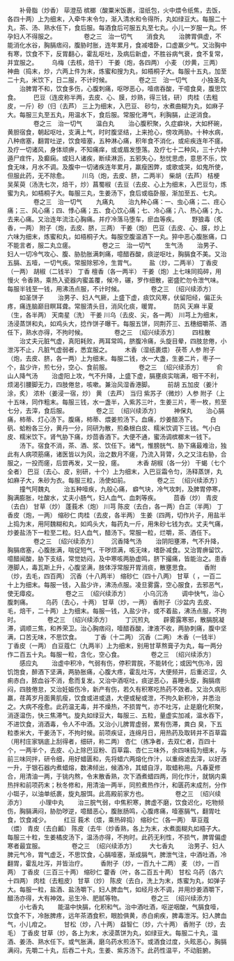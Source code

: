 <!-- { "loadSidebar": true } -->
　　补骨脂（炒香） 荜澄茄 槟榔（酸粟米饭裹，湿纸包，火中煨令纸焦，去饭，各四十两）上为细末，入牵牛末令匀，渐入清水和令得所，丸如绿豆大。每服二十丸，茶、汤、熟水任下，食后服。每酒食后可服五丸至七丸。小儿一岁服一丸。怀孕妇人不得服之。
　　
　　卷之三　治一切气
　　消食丸
　　治脾胃俱虚，不能消化水谷，胸膈痞闷，腹胁时胀，连年累月，食减嗜卧，口虚羸少气。又治胸中有寒，饮食不下，反胃翻心，霍乱呕吐，及病后新虚，不胜谷病气衰，食不复常，并宜服之。
　　乌梅（去核，焙干） 干姜（炮，各四两） 小麦 （炒黄，三两） 神曲（捣末，炒，六两上件为末，炼蜜和搜为丸，如梧桐子大。每服十五丸，加至二十丸，米饮下，日二服，不计时候。
　　
　　卷之三　治一切气
　　小独圣丸
　　治脾胃不和，饮食多伤，心腹刺痛，呕哕恶心，噎痞吞酸，干噫食臭，腹思饮食。
　　巴豆（连皮称半两，去皮、心、膜，炒熟，得三钱，研） 肉桂（去粗皮，一斤）砂（归（去芦） 三上为细末，入巴豆、 砂匀，水煮曲糊为丸，如麻子大。每服三丸至五丸，用温水下，食后服。常服化滞气，利胸膈，止逆消食。
　　
　　卷之三　治一切气
　　温白丸
　　治心腹积聚，久症癖块，大如杯碗，黄胆宿食，朝起呕吐，支满上气，时时腹坚结，上来抢心，傍攻两胁。十种水病，八种痞塞，翻胃吐逆，饮食噎塞，五种淋心痛，积年食不消化，或疟疾连年不瘥。及疗一切诸风，身体顽痹，不知痛痒，或或眉发堕落。及疗七十二种风，三十六种遁尸疰忤，及癫痫。或妇人诸疾，断续淋沥，五邪失心，愁忧思虑，意思不乐，饮食无味，月水不调。及腹中一切诸疾连年累月，羸瘦困弊，或歌或哭，如鬼所使，但服此药，无不除愈。
　　川乌（炮，去皮、脐，二两半） 柴胡（去芦） 桔梗 吴茱萸（汤洗七次，焙干，炒）菖蜀椒（去豆（去皮、心上为细末，入巴豆匀，炼蜜为丸，如梧桐子大。每服三丸，生姜汤下，食后或临卧服，渐加至五、七丸。
　　
　　卷之三　治一切气
　　九痛丸
　　治九种心痛：一、虫心痛；二、疰心痛；三、风心痛；四、悸心痛；五、食心饮心痛；七、冷心痛；八、热心痛；九、去来心痛。又治连年流注心胸痛。并疗冷落马堕车，瘀血等疾。
　　野狼毒（炙香，一两） 附子（炮，去皮、脐，三两） 干姜（炮） 巴豆（去皮、心、膜，炒上六味为细末，炼蜜和丸，如梧桐子大。每服空腹温酒下一丸。猝中恶心腹胀痛，口不能言者，服二丸立瘥。
　　
　　卷之三　治一切气
　　生气汤
　　治男子、妇人一切冷气攻心、腹、胁肋胀满刺痛，噫醋吞酸，痰逆呕吐，胸膈食不美。又治五膈、五噎，一切气疾。常服除邪冷，生胃气。
　　盐（炒，二两半） 丁香皮（一两） 胡椒（二钱半） 丁香 檀香（各一两半） 干姜（炮）上七味同捣碎，用慢火 令香熟，乘热入瓷器内蜜盖覆，候冷，碾，罗作细散，密盛贮勿令泄气味。每服半钱至一钱，用沸汤点服，不计时候。
　　
　　卷之三　〔绍兴续添方〕
　　如圣饼子
　　治男子、妇人气厥，上盛下虚，痰饮风寒，伏留阳经，偏正头疼，痛连脑巅目瞑耳聋。常服清头目，消风化痰，暖胃。
　　防风 天麻 半夏（生，各半两） 天南星（洗） 干姜 川乌（去皮、尖，各一两） 川芎上为细末，汤浸蒸饼和丸，如鸡头大，捻作饼子曝干。每服五饼，同荆芥三、五穗细嚼茶、酒任下，熟水亦得，不拘时候。
　　
　　卷之三　〔绍兴续添方〕
　　四柱散
　　治丈夫元脏气虚，真阳耗败，两耳常鸣，脐腹冷痛，头旋目晕，四肢怠倦，小泄泻不止，凡脏气虚弱者，悉宜服之。
　　木香（湿纸裹煨） 茯苓 人参 附子（炮，去皮、脐，各一两）上为细末。每服二钱，水一大盏，生姜二片，枣子一个，盐少许，煎七分，空心、食前服。
　　
　　卷之三　〔绍兴续添方〕
　　俞山人降气汤
　　治虚阳上攻，气不升降，上盛下虚，膈壅痰实喘满，咽干不利，烦渴引腰脚无力，四肢倦怠，咳嗽。兼治风湿香港脚。
　　前胡 五加皮（姜汁涂，炙） 浓朴（姜浸一宿，炒） 黄 （去芦） 当归 紫苏子（微炒）人参 附子（上十五味，同作粗末。每服三钱，水一盏半，入紫苏三叶，生姜三片，枣一枚，煎至七分，去滓，食后服。
　　
　　卷之三　〔绍兴续添方〕
　　神保丸
　　治心膈痛，柿蒂、灯心汤下。腹痛，柿蒂、煨姜煎汤下。血痛，炒姜醋汤下。
　　白矾、蛤粉各三分，黄丹一分，同研为散，煎桑根白皮、糯米饮调下三钱。气小白皮、糯米饮下。肾气胁下痛，炒茴香酒下。大便不通，蜜汤调槟榔末一钱下。
　　汤下。宿食不消，茶、酒、浆、饮任下。诸气，惟膀胱气、胁下痛最难治，独此有人病项筋痛，诸医皆以为风，治之数月不瘥，乃流入背膂，久之又注右胁，合服之，一投而瘥，后尝再发，又一投，瘥。
　　木香 胡椒（各一分） 干蝎（七个全者） 巴豆（去心、皮，别研，十个）上为细末，入巴豆霜令匀，汤释蒸饼，丸如麻子大，朱砂为衣。每服三粒，汤使如前。
　　
　　卷之三　〔绍兴续添方〕
　　撞气阿魏丸
　　治五种噎疾，九般心痛， 癖气块，冷气攻刺，及脾胃停寒，胸满膨胀，吐酸水，丈夫小肠气，妇人血气、血刺等疾。
　　茴香（炒） 青皮（去白） 甘草（炒） 蓬莪术（炮） 川芎 陈皮（去白，各一两）白芷（半两） 丁香皮（炮，一两） 缩砂仁 肉桂（去皮，各半两） 生姜（四两，切作片子，用盐半上捣为末，用阿魏糊和丸，如鸡头大，每药丸一斤，用朱砂七钱为衣。丈夫气痛，炒姜盐汤下一粒至二粒。妇人血气，醋汤下。常服一粒，烂嚼，茶、酒任下。
　　
　　卷之三　〔绍兴续添方〕
　　沉香降气汤
　　治阴阳壅滞，气不升降，胸膈痞塞，心腹胀满，喘促短气，干哕烦满，咳无味，嗜卧减食。又治胃痹留饮，噫醋闻酸，胁下支结，常觉妨闷，及中寒咳两胁虚鸣，脐下撮痛，皆能治之。患香港脚人，毒瓦斯上升，心腹坚满，肢体浮常服开胃消痰，散壅思食。
　　香附（炒，去毛，四百两） 沉香（十八两半） 缩砂仁（四十八两） 甘草（ ，一百二十上为细末。每服一钱，入盐少许，沸汤点服。凌旦雾露，空心服食，去邪恶气，使无瘴疫。
　　
　　卷之三　〔绍兴续添方〕
　　小乌沉汤
　　调中快气，治心腹刺痛。
　　乌药（去心，十两） 甘草（炒，一两） 香附子（沙盆内 去皮、毛，焙干，二十两）上为细末。每服一钱，入盐少许，或不着盐，沸汤点服，不拘时。
　　
　　卷之三　〔绍兴续添方〕
　　丁沉煎丸
　　辟雾露寒邪，散膈脘凝滞，调顺三焦，和养荣卫。治心胸痞闷，噎醋吞酸，津液不收，两胁刺痛，腹中坚满，口苦无味，不思饮食。
　　丁香（十二两） 沉香（二两） 木香（一钱半） 丁香皮（一两） 白豆蔻仁（九两半）上为细末，别用甘草熬膏子为丸，每一两分作二百五十丸。每服一粒，含化，空心食。
　　
　　卷之三　〔绍兴续添方〕
　　感应丸
　　治虚中积冷，气弱有伤，停积胃脘，不能转化；或因气伤冷，因饥饱食，醉酒下坚满，两胁胀痛，心腹大疼，霍乱吐泻，大便频并，后重迟涩，久痢赤白，脓血谷不消，愈而复发。又治中酒呕吐，痰逆恶心，喜睡头旋，胸膈痞闷，四肢倦怠，又治妊娠伤冷，新产有伤，若久有积寒吃热药不效者。又治久病形羸，荏苒岁月面黄肌瘦，饮食或进或退，大便或秘或泄，不拘久新积冷，并悉治之。大病不痊愈。此药温无毒，并不燥热，不损胃气，亦不吐泻，止是磨化积聚，消逐温伤，快三焦滞气。旋丸如绿豆大，每服三、五粒，量虚实加减，温水吞下，不进饮食，消酒毒，令人不中酒。又治小儿脾胃虚弱，累有伤滞，粪白 臭，下五粒黍米大，干姜汤下，不拘时候。前项疾证，连绵月日，用热药及取转并不百草霜（用村庄家锅底上刮得者，细研，称二两） 杏仁（拣净者，去双仁者，百四十个，一两半个，去皮、心上除巴豆粉、百草霜、杏仁三味外，余四味捣为细末，与前三味同拌，研令细，用好蜡匮和，先将蜡六两熔化作汁，以重绵滤去滓，以好酒一升，于银石器内煮蜡熔，数沸倾出，候酒冷，其蜡自浮，取蜡称用。凡春夏修合，用清油一两，于铫内熬，令末散香熟，次下酒煮蜡四两，同化作汁，就锅内乘热拌和前项药末；秋冬修和，用清油一两半，同煎煮热作汁，和匮药末成剂，分作小铤子，以油单纸裹，旋丸服饵。此高殿前家方也。
　　
　　卷之三　〔绍兴续添方〕
　　小理中丸
　　治三脘气弱，中焦积寒，脾虚不磨，饮食迟化，吃物频伤，胸膈满闷，胁肋哕逆，噫醋恶心，腹胀肠鸣，心腹疼痛，噎塞膈气，翻胃吐食，饮食减少。
　　红豆 莪术（煨，乘热碎捣） 缩砂仁（各一两） 草豆蔻（煨） 青皮（去白瓤） 陈皮（去牛（炒香熟，各上为末，水煮面糊丸如梧子大。每服三十粒，生姜橘皮汤下，温汤亦得，不拘时。此药无利性，不损气，脾胃偏虚寒者最宜服。
　　
　　卷之三　〔绍兴续添方〕
　　大七香丸
　　治男子、妇人脾元气冷，胃气虚乏，不思饮食，心膈噎塞，渐成膈气，脾泄气注，中酒吐酒，冷 翻胃，霍乱吐泻，并皆治疗。
　　香附子（炒，一百九十二两） 麦 （炒，一百两） 丁香皮（三百三十两） 缩砂仁 藿香（叶，各二百五十两） 甘松 乌药（各六十四两） 肉桂（去粗皮） 甘草（炒） 陈皮（去白，洗上为末，炼蜜为丸，如弹子大。每服一粒，盐酒、盐汤嚼下。妇人脾血气，如经月水不调，并用炒姜酒嚼下，醋汤亦得，大有神效。忌生冷、肥腻等物。
　　
　　卷之三　〔绍兴续添方〕
　　小七香丸
　　能温中快膈，化积和气。治中酒吐酒，呕逆咽酸，气膈食噎，饮食不下，冷胀脾疼，远年茶酒食积，眼脸俱黄，赤白痢疾，脾毒泄泻。妇人脾血气，小儿疳之。
　　甘松（炒，八十两） 益智仁（炒，六十两） 香附子（炒，去毛） 丁香皮 甘草（炒，各上为末，水浸蒸饼为丸，如绿豆大。每服二十丸，温酒、姜汤、熟水任下。或气胀满，磨乌药水煎汤下。或酒食过度，头眩恶心，胸膈满闷，先嚼二十丸，后吞二十丸，生姜、紫苏汤下。此药性温平，不动脏腑。
　　
